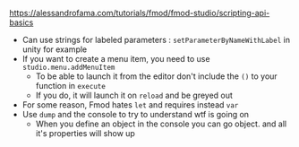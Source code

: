 https://alessandrofama.com/tutorials/fmod/fmod-studio/scripting-api-basics
- Can use strings for labeled parameters : `setParameterByNameWithLabel` in unity for example
- If you want to create a menu item, you need to use `studio.menu.addMenuItem`
	- To be able to launch it from the editor don't include the `()` to your function in `execute`
	- If you do, it will launch it on `reload` and be greyed out
- For some reason, Fmod hates `let` and requires instead `var`
- Use `dump` and the console to try to understand wtf is going on
	- When you define an object in the console you can go object. and all it's properties will show up

